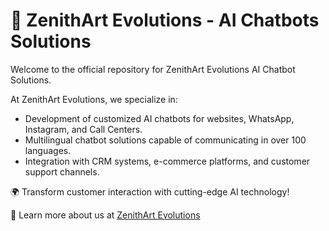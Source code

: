 # 🤖 ZenithArt Evolutions - AI Chatbots Solutions

Welcome to the official repository for ZenithArt Evolutions AI Chatbot Solutions.

At ZenithArt Evolutions, we specialize in:
- Development of customized AI chatbots for websites, WhatsApp, Instagram, and Call Centers.
- Multilingual chatbot solutions capable of communicating in over 100 languages.
- Integration with CRM systems, e-commerce platforms, and customer support channels.

🌍 Transform customer interaction with cutting-edge AI technology!

🔗 Learn more about us at [ZenithArt Evolutions](https://www.zenithart-evolutions.com)
